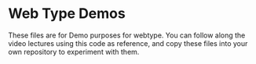 # Web Type Demos

These files are for Demo purposes for webtype.
You can follow along the video lectures using this code as reference, and copy these files into your own repository to experiment with them.
